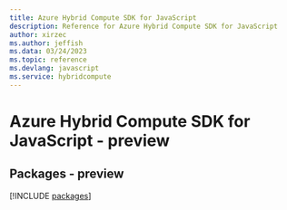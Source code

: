 ```yaml
---
title: Azure Hybrid Compute SDK for JavaScript
description: Reference for Azure Hybrid Compute SDK for JavaScript
author: xirzec
ms.author: jeffish
ms.data: 03/24/2023
ms.topic: reference
ms.devlang: javascript
ms.service: hybridcompute
---
```

# Azure Hybrid Compute SDK for JavaScript - preview
## Packages - preview
[!INCLUDE [packages](hybrid-compute-index.md)]